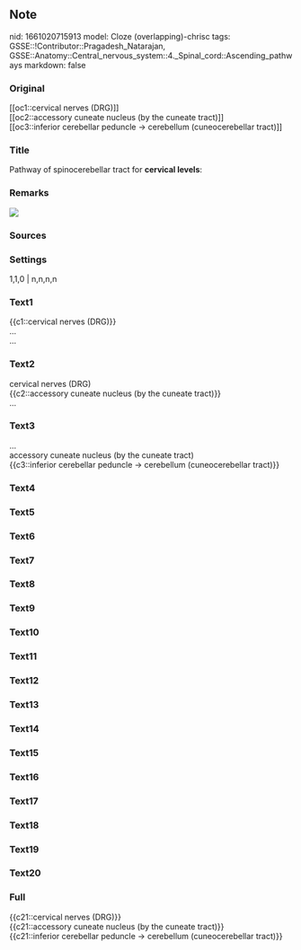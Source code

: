 ## Note
nid: 1661020715913
model: Cloze (overlapping)-chrisc
tags: GSSE::!Contributor::Pragadesh_Natarajan, GSSE::Anatomy::Central_nervous_system::4._Spinal_cord::Ascending_pathways
markdown: false

### Original
<div>
  [[oc1::cervical nerves (DRG)]]
</div>
<div>
  [[oc2::accessory cuneate nucleus (by the cuneate tract)]]
</div>
<div>
  [[oc3::inferior cerebellar peduncle → cerebellum (<span style= 
  "color: var(--text-fg);">cuneocerebellar tract)</span>]]
</div>

### Title
Pathway of spinocerebellar tract for <b>cervical levels</b>:

### Remarks
<img src="66.png">

### Sources


### Settings
1,1,0 | n,n,n,n

### Text1
<div>
  {{c1::cervical nerves (DRG)}}
</div>
<div>
  ...
</div>
<div>
  ...
</div>

### Text2
<div>
  cervical nerves (DRG)
</div>
<div>
  {{c2::accessory cuneate nucleus (by the cuneate tract)}}
</div>
<div>
  ...
</div>

### Text3
<div>
  ...
</div>
<div>
  accessory cuneate nucleus (by the cuneate tract)
</div>
<div>
  {{c3::inferior cerebellar peduncle → cerebellum (<span style= 
  "color: var(--text-fg);">cuneocerebellar tract)</span>}}
</div>

### Text4


### Text5


### Text6


### Text7


### Text8


### Text9


### Text10


### Text11


### Text12


### Text13


### Text14


### Text15


### Text16


### Text17


### Text18


### Text19


### Text20


### Full
<div>
  {{c21::cervical nerves (DRG)}}
</div>
<div>
  {{c21::accessory cuneate nucleus (by the cuneate tract)}}
</div>
<div>
  {{c21::inferior cerebellar peduncle → cerebellum (<span style= 
  "color: var(--text-fg);">cuneocerebellar tract)</span>}}
</div>
